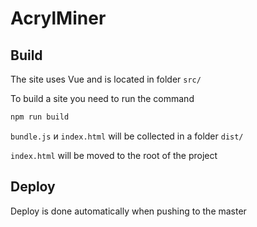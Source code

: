 # AcrylMiner

## Build

The site uses Vue and is located in folder `src/`

To build a site you need to run the command

```sh
npm run build
```

`bundle.js` и `index.html` will be collected in a folder `dist/`

`index.html` will be moved to the root of the project

## Deploy

Deploy is done automatically when pushing to the master